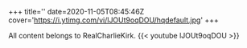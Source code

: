 +++
title=''
date=2020-11-05T08:45:46Z
cover='https://i.ytimg.com/vi/lJOUt9oqDOU/hqdefault.jpg'
+++

All content belongs to RealCharlieKirk.
{{< youtube lJOUt9oqDOU >}}
